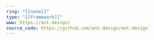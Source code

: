 ```yaml
---
ring: "[[none]]"
type: "[[framework]]"
www: https://ant.design/
source_code: https://github.com/ant-design/ant-design
---
```

